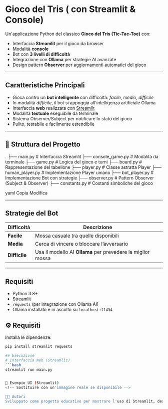 # Gioco del Tris ( con Streamlit & Console)

Un'applicazione Python del classico **Gioco del Tris (Tic-Tac-Toe)** con:
- Interfaccia **Streamlit** per il gioco da browser
- Modalità **console**
- Bot con **3 livelli di difficoltà**
- Integrazione con **Ollama** per strategie AI avanzate
- Design pattern **Observer** per aggiornamenti automatici del gioco

---

## Caratteristiche Principali

- Gioca contro un **bot intelligente** con difficoltà: *facile*, *medio*, *difficile*
- In modalità *difficile*, il bot si appoggia all'intelligenza artificiale Ollama
- Interfaccia **web** realizzata con [Streamlit](https://streamlit.io/)
- Modalità **testuale** eseguibile da terminale
- Sistema Observer/Subject per notificare lo stato del gioco
- Pulito, testabile e facilmente estendibile

---

## 📁 Struttura del Progetto

.
├── main.py # Interfaccia Streamlit
├── console_game.py # Modalità da terminale
├── game.py # Logica del gioco e turni
├── board.py # Rappresentazione del tabellone
├── player.py # Classe astratta Player
├── human_player.py # Implementazione Player umano
├── bot_player.py # Implementazione Bot con strategie
├── observer.py # Pattern Observer (Subject & Observer)
├── constants.py # Costanti simboliche del gioco

yaml
Copia
Modifica

---

## Strategie del Bot

| Difficoltà | Descrizione |
|------------|-------------|
| **Facile**  | Mossa casuale tra quelle disponibili |
| **Media**   | Cerca di vincere o bloccare l’avversario |
| **Difficile** | Usa il modello AI **Ollama** per prevedere la miglior mossa |

---

##  Requisiti

- Python 3.8+
- [Streamlit](https://streamlit.io/)
- `requests` (per integrazione con Ollama AI)
- Ollama installato e in ascolto su `localhost:11434`

## ⚙️ Requisiti

Installa le dipendenze:

```bash
pip install streamlit requests

## Esecuzione
# Interfaccia Web (Streamlit)
```bash
streamlit run main.py


📸 Esempio UI (Streamlit)
<!-- Sostituire con un'immagine reale se disponibile -->

🧑‍💻 Autori
Sviluppato come progetto educativo per mostrare l'uso di Streamlit, design pattern e AI integration.
